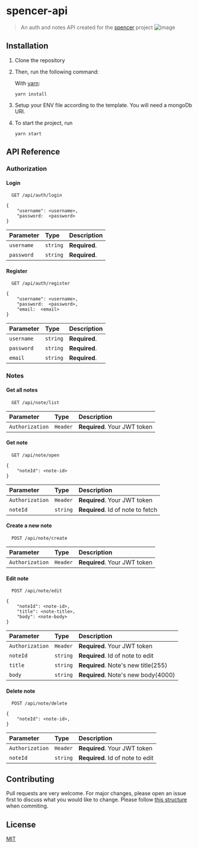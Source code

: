 # spencer-api

> An auth and notes API created for the [spencer](https://github.com/gabriosilva/spencer) project
![image](https://user-images.githubusercontent.com/20153552/144161605-5e2adef7-38da-4e91-b30d-8886fa49eba5.png)

## Installation

1. Clone the repository
2. Then, run the following command:

    With [yarn](https://yarnpkg.com/en/):

    ```shell
    yarn install
    ```
3. Setup your ENV file according to the template. You will need a mongoDb URI.
4. To start the project, run
   ```shell
   yarn start
   ```

## API Reference

### Authorization
#### Login

```http
  GET /api/auth/login
```
```
{
    "username": <username>,
    "password:  <password>
}
```
| Parameter | Type     | Description                       |
| :-------- | :------- | :-------------------------------- |
| `username`      | `string` | **Required**. |
| `password`      | `string` | **Required**. |

#### Register

```http
  GET /api/auth/register
```
```
{
    "username": <username>,
    "password:  <password>,
    "email:  <email>
}
```
| Parameter | Type     | Description                       |
| :-------- | :------- | :-------------------------------- |
| `username`      | `string` | **Required**. |
| `password`      | `string` | **Required**. |
| `email`      | `string` | **Required**. |


### Notes
#### Get all notes

```http
  GET /api/note/list
```

| Parameter | Type     | Description                |
| :-------- | :------- | :------------------------- |
| `Authorization` | `Header` | **Required**. Your JWT token |

#### Get note

```http
  GET /api/note/open
```
```
{
    "noteId": <note-id>
}
```

| Parameter | Type     | Description                       |
| :-------- | :------- | :-------------------------------- |
| `Authorization` | `Header` | **Required**. Your JWT token |
| `noteId`      | `string` | **Required**. Id of note to fetch |

#### Create a new note

```http
  POST /api/note/create
```

| Parameter | Type     | Description                       |
| :-------- | :------- | :-------------------------------- |
| `Authorization` | `Header` | **Required**. Your JWT token |

#### Edit note

```http
  POST /api/note/edit
```
```
{
    "noteId": <note-id>,
    "title": <note-title>,
    "body": <note-body>
}
```

| Parameter | Type     | Description                       |
| :-------- | :------- | :-------------------------------- |
| `Authorization` | `Header` | **Required**. Your JWT token |
| `noteId`      | `string` | **Required**. Id of note to edit |
| `title`      | `string` | **Required**. Note's new title(255) |
| `body`      | `string` | **Required**. Note's new body(4000) |

#### Delete note

```http
  POST /api/note/delete
```
```
{
    "noteId": <note-id>,
}
```

| Parameter | Type     | Description                       |
| :-------- | :------- | :-------------------------------- |
| `Authorization` | `Header` | **Required**. Your JWT token |
| `noteId`      | `string` | **Required**. Id of note to edit |

## Contributing
Pull requests are very welcome. For major changes, please open an issue first to discuss what you would like to change.
Please follow [this structure](https://www.conventionalcommits.org/en/v1.0.0/) when commiting.

## License
[MIT](https://choosealicense.com/licenses/mit/)

